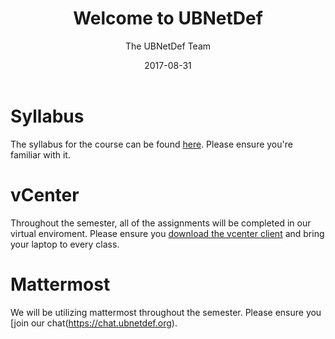 ﻿---
date: "2017-08-31"
title: "Welcome to UBNetDef"

course: "Systems Security"
semester: "Fall"
year: 2017
author: "The UBNetDef Team"

slug: "welcome_to_ubnetdef"
navbar_active_link: "lectures"

summary: |
  Hello, World. Welcome to UBNetDef 2017.

slides: "/slides/fall2017/welcome.pdf"

has_page: true
---

# Syllabus
The syllabus for the course can be found [here](/courses/syssec/).  Please ensure you're familiar with it.

# vCenter
Throughout the semester, all of the assignments will be completed in our virtual enviroment.  Please ensure you [download the vcenter client](https://ubnetdef.org/vcenter) and bring your laptop to every class.

# Mattermost
We will be utilizing mattermost throughout the semester.  Please ensure you [join our chat(https://chat.ubnetdef.org).

